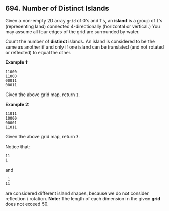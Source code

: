 ## 694. Number of Distinct Islands

Given a non-empty 2D array `grid` of 0's and 1's, an **island** is a group of `1`'s (representing land) connected 4-directionally (horizontal or vertical.) You may assume all four edges of the grid are surrounded by water.

Count the number of **distinct** islands. An island is considered to be the same as another if and only if one island can be translated (and not rotated or reflected) to equal the other.

**Example 1:**
```
11000
11000
00011
00011
```
Given the above grid map, return `1`.

**Example 2:**
```
11011
10000
00001
11011
```
Given the above grid map, return `3`.

Notice that:
```
11
1
```
and
```
 1
11
```
are considered different island shapes, because we do not consider reflection / rotation.
**Note:** The length of each dimension in the given **grid** does not exceed 50.